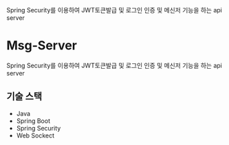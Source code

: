 Spring Security를 이용하여 JWT토큰발급 및 로그인 인증 및 메신저 기능을 하는 api server
# Msg-Server

Spring Security를 이용하여 JWT토큰발급 및 로그인 인증 및 메신저 기능을 하는 api server

## 기술 스택
- Java
- Spring Boot
- Spring Security
- Web Sockect

